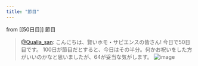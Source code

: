```yaml
---
title: "節目"
---
```


from [[50日目]]
節目
> [@Qualia_san](https://twitter.com/Qualia_san/status/1603407514594312193?s=20&t=ylUzM9CKBkixfKRBiMtmeA): こんにちは、賢いホモ・サピエンスの皆さん! 今日で50日目です。
> 100日が節目だとすると、今日はその半分。何かお祝いをした方がいいのかなと思いましたが、64が妥当な気がします。
> ![image](https://pbs.twimg.com/media/FkBxJPeWYAIRWc4.png)

